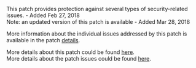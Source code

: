 This patch provides protection against several types of security-related issues. - Added Feb 27, 2018  
Note: an updated version of this patch is available - Added Mar 28, 2018

More information about the individual issues addressed by this patch is available in the patch [details](https://magento.com/security/patches/supee-10570).

More details about this patch could be found [here](https://magento.com/security/patches/supee-10570).  
More details about the patch issues could be found [here](https://magento.stackexchange.com/questions/215292/security-patch-supee-10570-possible-issues).
